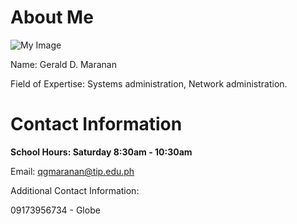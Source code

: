 
# About Me

![My Image](https://avatars0.githubusercontent.com/u/75547975)

Name: Gerald D. Maranan

Field of Expertise: Systems administration, Network administration.

# **Contact Information**

**School Hours: Saturday 8:30am - 10:30am**

Email: qgmaranan@tip.edu.ph

Additional Contact Information:

09173956734 - Globe
